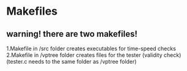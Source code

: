 # Makefiles

## warning! there are two makefiles!

1.Makefile in /src folder creates executables for time-speed checks
2.Makefile in /vptree folder creates files for the tester (validity check)
(tester.c needs to the same folder as /vptree folder)
